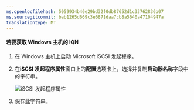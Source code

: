```yaml
---
ms.openlocfilehash: 5059934b46e29bd32f0db87652d1c33762836b07
ms.sourcegitcommit: bab1265d669c3e6871daa7cb8a5640a47104947a
translationtype: MT
---
```

<properties 
   pageTitle="获取 Windows 主机的 IQN"
   description="阐述如何获取 iSCSI 限定名称 (IQN) 的运行 Windows Server 2012 的计算机。"
   services="storsimple"
   documentationCenter="NA"
   authors="SharS"
   manager="adinah"
   editor="tysonn" />
<tags 
   ms.service="storsimple"
   ms.devlang="NA"
   ms.topic="article"
   ms.tgt_pltfrm="NA"
   ms.workload="TBD"
   ms.date="04/27/2015"
   ms.author="v-sharos" />

#### 若要获取 Windows 主机的 IQN

1. 在 Windows 主机上启动 Microsoft iSCSI 发起程序。

2. 在**iSCSI 发起程序属性**窗口上的**配置**选项卡上，选择并复制**启动器名称**字段中的字符串。
 
    ![iSCSI 发起程序属性](./media/storsimple-get-iqn/HCS_iSCSIInitiatorPropertiesFigureIQN-include.png)

3. 保存此字符串。
